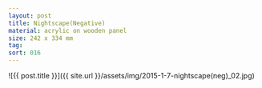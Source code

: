 ```yaml
---
layout: post
title: Nightscape(Negative)
material: acrylic on wooden panel
size: 242 x 334 mm
tag:
sort: 016
---
```


![{{ post.title }}]({{ site.url }}/assets/img/2015-1-7-nightscape(neg)_02.jpg)

